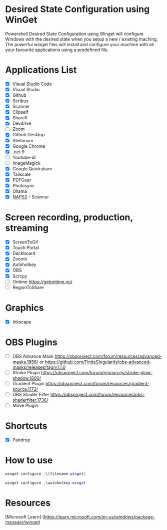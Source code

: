 # Desired State Configuration using WinGet

Powershell Desired State Configuration using Winget will configure Windows with the desired state when you setup a new / existing maching. The powerful winget files will install and configure your machine with all your favourite applications using a predefined file.

# Applications List

- [x] Visual Studio Code
- [x] Visual Studio
- [x] Github
- [x] Scribus
- [x] Scanner
- [x] Clipself
- [x] ShareX
- [x] Devdrive
- [ ] Zoom
- [x] Github Desktop
- [x] Stellarium
- [x] Google Chrome
- [x] .net 9
- [ ] Youtube-dl
- [ ] ImageMagick
- [x] Google Quickshare
- [x] Tailscale
- [x] PDFGear
- [x] Photosync
- [x] Ollama
- [x] [NAPS2](https://www.naps2.com/) - Scanner

# Screen recording, production, streaming

- [x] ScreenToGif
- [x] Touch Portal
- [x] Deckboard
- [x] Zoomit
- [x] Autohotkey
- [x] OBS
- [x] Scrcpy
- [ ] Ontime https://getontime.no/
- [ ] RegionToShare

# Graphics

- [x] Inkscape

# OBS Plugins

- [ ] OBS Advance Mask https://obsproject.com/forum/resources/advanced-masks.1856/ or https://github.com/FiniteSingularity/obs-advanced-masks/releases/tag/v1.1.0
- [ ] Stroke Plugin https://obsproject.com/forum/resources/stroke-glow-shadow.1800/
- [ ] Gradient Plugin https://obsproject.com/forum/resources/gradient-source.1172/
- [ ] OBS Shader Filter https://obsproject.com/forum/resources/obs-shaderfilter.1736/
- [ ] Move Plugin

# Shortcuts

- [x] Pairdrop

# How to use

```powershell
winget configure .\{filename.winget}

winget configure .\autohotkey.winget
```

# Resources

[Microsoft Learn] (https://learn.microsoft.com/en-us/windows/package-manager/winget)
